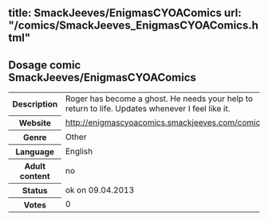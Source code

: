 title: SmackJeeves/EnigmasCYOAComics
url: "/comics/SmackJeeves_EnigmasCYOAComics.html"
---
Dosage comic SmackJeeves/EnigmasCYOAComics
-----------------------------------------

<table class="comicinfo">
<tr>
<th>Description</th><td>Roger has become a ghost. He needs your help to return to life. Updates whenever I feel like it.</td>
</tr>
<tr>
<th>Website</th><td><a href="http://enigmascyoacomics.smackjeeves.com/comics/">http://enigmascyoacomics.smackjeeves.com/comics/</a></td>
</tr>
<tr>
<th>Genre</th><td>Other</td>
</tr>
<tr>
<th>Language</th><td>English</td>
</tr>
<tr>
<th>Adult content</th><td>no</td>
</tr>
<tr>
<th>Status</th><td>ok on 09.04.2013</td>
</tr>
<tr>
<th>Votes</th><td>0</div></td>
</tr>
</table>

